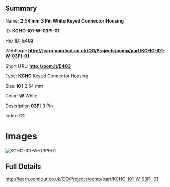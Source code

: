 

## Summary
 
Name: __2.54 mm 3 Pin White Keyed Connector Housing__

ID: __KCHO-I01-W-03PI-01__

Hex ID: __E403__

WebPage: __http://learn.oomlout.co.uk/OO/Projects/oomp/part/KCHO-I01-W-03PI-01__

Short URL: __http://oom.lt/E403__


Type: __KCHO__ Keyed Connector Housing 

Size: __I01__ 2.54 mm 

Color: __W__ White 

Description __03PI__ 3 Pin 

Index: __01__


 # Images
![KCHO-I01-W-03PI-01](http://oomlout.com/oomp-gen/parts/KCHO-I01-W-03PI-01/KCHO-I01-W-03PI-01_420.jpg)



 ## Full Details

 http://learn.oomlout.co.uk/OO/Projects/oomp/part/KCHO-I01-W-03PI-01














